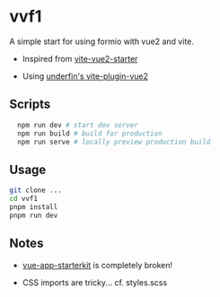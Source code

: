 # vvf1

A simple start for using formio with vue2 and vite.

-   Inspired from [vite-vue2-starter](https://github.com/matt-auckland/vite-vue2-starter)

-   Using [underfin's vite-plugin-vue2](https://github.com/underfin/vite-plugin-vue2)

## Scripts

```bash
  npm run dev # start dev server
  npm run build # build for production
  npm run serve # locally preview production build
```

## Usage

```bash
git clone ...
cd vvf1
pnpm install
pnpm run dev
```

## Notes

-   [vue-app-starterkit](https://github.com/formio/vue-app-starterkit) is completely broken!

-   CSS imports are tricky... cf. styles.scss
